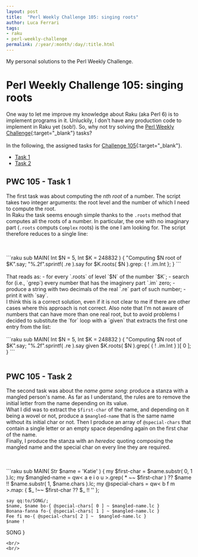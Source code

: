 ```yaml
---
layout: post
title:  "Perl Weekly Challenge 105: singing roots"
author: Luca Ferrari
tags:
- raku
- perl-weekly-challenge
permalink: /:year/:month/:day/:title.html
---
```

My personal solutions to the Perl Weekly Challenge.

# Perl Weekly Challenge 105: singing roots

One way to let me improve my knowledge about Raku (aka Perl 6) is to implement programs in it.
Unluckily, I don't have any production code to implement in Raku yet (sob!).
So, why not try solving the [Perl Weekly Challenge](https://perlweeklychallenge.org/){:target="_blank"} tasks?
<br/>
<br/>
In the following, the assigned tasks for [Challenge 105](https://perlweeklychallenge.org/blog/perl-weekly-challenge-0105/){:target="_blank"}.
<br/>
- [Task 1](#task1)
- [Task 2](#task2)





<a name="task1"></a>
## PWC 105 - Task 1

The first task was about computing the *nth root* of a number. The script takes two integer arguments: the root level and the number of which I need to compute the root.
<br/>
In Raku the task seems enough simple thanks to the `.roots` method that computes all the roots of a number. In particular, the one with no imaginary part (`.roots` computs `Complex` roots) is the one I am looking for. The script therefore reduces to a single line:

<br/>
<br/>
```raku
sub MAIN( Int $N = 5, Int $K = 248832 ) {
    "Computing $N root of $K".say;
    "%.2f".sprintf( .re ).say 
             for $K.roots( $N ).grep: { ! .im.Int };
}
```
<br/>
<br/>
That reads as:
- for every `.roots` of level `$N` of the number `$K`;
- search for (i.e., `grep`) every number that has the imaginery part `.im` zero;
- produce a string with two decimals of the real `.re` part of such number;
- print it with `say`.

<br/>
I think this is a correct solution, even if it is not clear to me if there are other cases where this approach is not correct. Also note that I'm not aware of numbers that can have more than one real root, but to avoid problems I decided to substitute the `for` loop with a `given` that extracts the first one entry from the list:

<br/>
<br/>
```raku
sub MAIN( Int $N = 5, Int $K = 248832 ) {
    "Computing $N root of $K".say;
    "%.2f".sprintf( .re ).say 
             given $K.roots( $N ).grep( { ! .im.Int } )[ 0 ];
}
```
<br/>
<br/>


<a name="task2"></a>
## PWC 105 - Task 2

The second task was about the *name game song*: produce a stanza with a mangled person's name. As far as I understand, the rules are to remove the initial letter from the name depending on its value.
<br/>
What I did was to extract the `$first-char` of the name, and depending on it being a wovel or not, produce a `$mangled-name` that is the same name without its initial char or not.
Then I produce an array of `@special-chars` that contain a single letter or an empty space depending again on the first char of the name.
<br/>
Finally, I produce the stanza with an *heredoc* quoting composing the mangled name and the special char on every line they are required.

<br/>
<br/>
```raku
sub MAIN( Str $name = 'Katie' ) {
    my $first-char = $name.substr( 0, 1 ).lc;
    my $mangled-name = qw< a e i o u >.grep( * ~~ $first-char ) 
                         ?? $name 
                         !! $name.substr( 1, $name.chars ).lc;
    my @special-chars = qw< b f m >.map: 
                         { $_ !~~ $first-char ??  $_  !!  '' };

    say qq:to/SONG/;
    $name, $name bo-{ @special-chars[ 0 ] ~ $mangled-name.lc }
    Bonana-fanna fo-{ @special-chars[ 1 ] ~ $mangled-name.lc }
    Fee fi mo-{ @special-chars[ 2 ] ~  $mangled-name.lc }
    $name !
SONG
}

```
<br/>
<br/>


